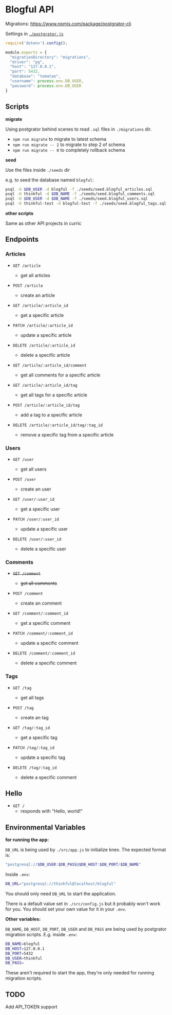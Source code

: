# Blogful API

Migrations: https://www.npmjs.com/package/postgrator-cli

Settings in [`./postgrator.js`](./postgrator.js)

```js
require('dotenv').config();

module.exports = {
  "migrationDirectory": "migrations",
  "driver": "pg",
  "host": "127.0.0.1",
  "port": 5432,
  "database": "tomatao",
  "username": process.env.DB_USER,
  "password": process.env.DB_USER
}
```

## Scripts

**migrate**

Using postgrator behind scenes to read `.sql` files in `./migrations` dir.

- `npm run migrate` to migrate to latest schema
- `npm run migrate -- 2` to migrate to step 2 of schema
- `npm run migrate -- 0` to completely rollback schema

**seed**

Use the files inside `./seeds` dir

e.g. to seed the database named `blogful`:

```bash
psql -U $DB_USER -d blogful -f ./seeds/seed.blogful_articles.sql
psql -U thinkful -d $DB_NAME -f ./seeds/seed.blogful_comments.sql
psql -U $DB_USER -d $DB_NAME -f ./seeds/seed.blogful_users.sql
psql -U thinkful-test -d blogful-test -f ./seeds/seed.blogful_tags.sql
```

**other scripts**

Same as other API projects in curric

## Endpoints

### Articles

- `GET /article`
  - get all articles
- `POST /article`
  - create an article

- `GET /article/:article_id`
  - get a specific article
- `PATCH /article/:article_id`
  - update a specific article
- `DELETE /article/:article_id`
  - delete a specific article

- `GET /article/:article_id/comment`
  - get all comments for a specific article

- `GET /article/:article_id/tag`
  - get all tags for a specific article
- `POST /article/:article_id/tag`
  - add a tag to a specific article

- `DELETE /article/:article_id/tag/:tag_id`
  - remove a specific tag from a specific article

### Users

- `GET /user`
  - get all users
- `POST /user`
  - create an user

- `GET /user/:user_id`
  - get a specific user
- `PATCH /user/:user_id`
  - update a specific user
- `DELETE /user/:user_id`
  - delete a specific user

### Comments

- ~~`GET /comment`~~
  - ~~get all comments~~
- `POST /comment`
  - create an comment

- `GET /comment/:comment_id`
  - get a specific comment
- `PATCH /comment/:comment_id`
  - update a specific comment
- `DELETE /comment/:comment_id`
  - delete a specific comment

### Tags

- `GET /tag`
  - get all tags
- `POST /tag`
  - create an tag

- `GET /tag/:tag_id`
  - get a specific tag
- `PATCH /tag/:tag_id`
  - update a specific tag
- `DELETE /tag/:tag_id`
  - delete a specific comment

## Hello

- `GET /`
  - responds with "Hello, world!"

## Environmental Variables

**for running the app:**

`DB_URL` is being used by `./src/app.js` to initialize knex.
The expected format is:

```bash
"postgresql://$DB_USER:$DB_PASS@$DB_HOST:$DB_PORT/$DB_NAME"
```

Inside `.env`:

```bash
DB_URL="postgresql://thinkful@localhost/blogful"
```

You should only need `DB_URL` to start the application.

There is a default value set in `./src/config.js` but it probably won't work for you. You should set your own value for it in your `.env`.

**Other variables:**

`DB_NAME`, `DB_HOST`, `DB_PORT`, `DB_USER` and `DB_PASS` are being used by postgrator migration scripts. E.g. inside `.env`:

```bash
DB_NAME=blogful
DB_HOST=127.0.0.1
DB_PORT=5432
DB_USER=thinkful
DB_PASS=
```

These aren't required to start the app, they're only needed for running migration scripts.

## TODO

Add API_TOKEN support
